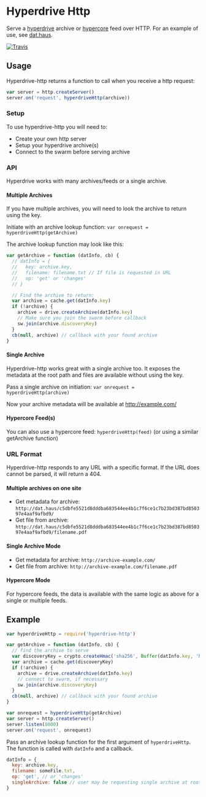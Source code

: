 # Hyperdrive Http

Serve a [hyperdrive](https://github.com/mafintosh/hyperdrive) archive or [hypercore](https://github.com/mafintosh/hypercore) feed over HTTP. For an example of use, see [dat.haus](https://github.com/juliangruber/dat.haus).

[![Travis](https://api.travis-ci.org/joehand/hyperdrive-http.svg)](https://travis-ci.org/joehand/hyperdrive-http)

## Usage

Hyperdrive-http returns a function to call when you receive a http request:

```js
var server = http.createServer()
server.on('request', hyperdriveHttp(archive))
```

### Setup

To use hyperdrive-http you will need to:
* Create your own http server
* Setup your hyperdrive archive(s)
* Connect to the swarm before serving archive

### API

Hyperdrive works with many archives/feeds or a single archive. 

#### Multiple Archives

If you have multiple archives, you will need to look the archive to return using the key.

Initiate with an archive lookup function:
`var onrequest = hyperdriveHttp(getArchive)`

The archive lookup function may look like this:

```js
var getArchive = function (datInfo, cb) {
  // datInfo = {
  //   key: archive.key,
  //   filename: filename.txt // If file is requested in URL
  //   op: 'get' or 'changes'
  // }

  // Find the archive to return:
  var archive = cache.get(datInfo.key)
  if (!archive) {
    archive = drive.createArchive(datInfo.key)
    // Make sure you join the swarm before callback
    sw.join(archive.discoveryKey)
  }
  cb(null, archive) // callback with your found archive
}
```

#### Single Archive
Hyperdrive-http works great with a single archive too. It exposes the metadata at the root path and files are available without using the key.

Pass a single archive on initiation:
`var onrequest = hyperdriveHttp(archive)`

Now your archive metadata will be available at http://example.com/

#### Hypercore Feed(s)
You can also use a hypercore feed: `hyperdriveHttp(feed)` (or using a similar getArchive function)

### URL Format

Hyperdrive-http responds to any URL with a specific format. If the URL does cannot be parsed, it will return a 404.

#### Multiple archives on one site

* Get metadata for archive: `http://dat.haus/c5dbfe5521d8dddba683544ee4b1c7f6ce1c7b23bd387bd850397e4aaf9afbd9/`
* Get file from archive: `http://dat.haus/c5dbfe5521d8dddba683544ee4b1c7f6ce1c7b23bd387bd850397e4aaf9afbd9/filename.pdf`

#### Single Archive Mode

* Get metadata for archive: `http://archive-example.com/`
* Get file from archive: `http://archive-example.com/filename.pdf`

#### Hypercore Mode

For hypercore feeds, the data is available with the same logic as above for a single or multiple feeds.


## Example

```javascript
var hyperdriveHttp = require('hyperdrive-http')

var getArchive = function (datInfo, cb) {
  // find the archive to serve
  var discoveryKey = crypto.createHmac('sha256', Buffer(datInfo.key, 'hex')).update('hypercore').digest('hex')
  var archive = cache.get(discoveryKey)
  if (!archive) {
    archive = drive.createArchive(datInfo.key)
    // connect to swarm, if necessary
    sw.join(archive.discoveryKey)
  }
  cb(null, archive) // callback with your found archive
}

var onrequest = hyperdriveHttp(getArchive)
var server = http.createServer()
server.listen(8000)
server.on('request', onrequest)
```

Pass an archive lookup function for the first argument of `hyperdriveHttp`. The function is called with `datInfo` and a callback.

```javascript
datInfo = {
  key: archive.key,
  filename: someFile.txt,
  op: 'get', // or 'changes'
  singleArchive: false // user may be requesting single archive at root. you may or may not support this. if this is true, key will be null.
}
```